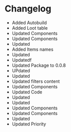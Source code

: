 # Changelog 
- Added Autobuild
- Added Loot table
- Updated Components
- Updated Components
- Updated
- Added Items names
- Updated
- Updatedf
- Updated Package to 0.0.8
- UPdated
- Updated
- Updated filters content
- Updated Components
- Updated Code
- Updated
- Updated
- Updated Components
- Updated Components
- Updated
- Updated Priority